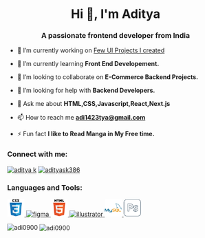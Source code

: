 <h1 align="center">Hi 👋, I'm Aditya</h1>
<h3 align="center">A passionate frontend developer from India</h3>

- 🔭 I’m currently working on [Few UI Projects I created](https://www.figma.com/file/wTDUq68IGxwV1DtMDvNufZ/WorkFlow?type=design&node-id=1%3A14&mode=design&t=Rh0joTKJ1gBpOE60-1)

- 🌱 I’m currently learning **Front End Developement.**

- 👯 I’m looking to collaborate on **E-Commerce Backend Projects.**

- 🤝 I’m looking for help with **Backend Developers.**

- 💬 Ask me about **HTML,CSS,Javascript,React,Next.js**

- 📫 How to reach me **adi1423tya@gmail.com**

- ⚡ Fun fact **I like to Read Manga in My Free time.**

<h3 align="left">Connect with me:</h3>
<p align="left">
<a href="https://linkedin.com/in/aditya k" target="blank"><img align="center" src="https://raw.githubusercontent.com/rahuldkjain/github-profile-readme-generator/master/src/images/icons/Social/linked-in-alt.svg" alt="aditya k" height="30" width="40" /></a>
<a href="https://www.behance.net/adityask386" target="blank"><img align="center" src="https://raw.githubusercontent.com/rahuldkjain/github-profile-readme-generator/master/src/images/icons/Social/behance.svg" alt="adityask386" height="30" width="40" /></a>
</p>

<h3 align="left">Languages and Tools:</h3>
<p align="left"> <a href="https://www.w3schools.com/css/" target="_blank" rel="noreferrer"> <img src="https://raw.githubusercontent.com/devicons/devicon/master/icons/css3/css3-original-wordmark.svg" alt="css3" width="40" height="40"/> </a> <a href="https://www.figma.com/" target="_blank" rel="noreferrer"> <img src="https://www.vectorlogo.zone/logos/figma/figma-icon.svg" alt="figma" width="40" height="40"/> </a> <a href="https://www.w3.org/html/" target="_blank" rel="noreferrer"> <img src="https://raw.githubusercontent.com/devicons/devicon/master/icons/html5/html5-original-wordmark.svg" alt="html5" width="40" height="40"/> </a> <a href="https://www.adobe.com/in/products/illustrator.html" target="_blank" rel="noreferrer"> <img src="https://www.vectorlogo.zone/logos/adobe_illustrator/adobe_illustrator-icon.svg" alt="illustrator" width="40" height="40"/> </a> <a href="https://www.mysql.com/" target="_blank" rel="noreferrer"> <img src="https://raw.githubusercontent.com/devicons/devicon/master/icons/mysql/mysql-original-wordmark.svg" alt="mysql" width="40" height="40"/> </a> <a href="https://www.photoshop.com/en" target="_blank" rel="noreferrer"> <img src="https://raw.githubusercontent.com/devicons/devicon/master/icons/photoshop/photoshop-line.svg" alt="photoshop" width="40" height="40"/> </a> </p>

<p><img align="left" src="https://github-readme-stats.vercel.app/api/top-langs?username=adi0900&show_icons=true&locale=en&layout=compact" alt="adi0900" /></p>

<p>&nbsp;<img align="center" src="https://github-readme-stats.vercel.app/api?username=adi0900&show_icons=true&locale=en" alt="adi0900" /></p>
